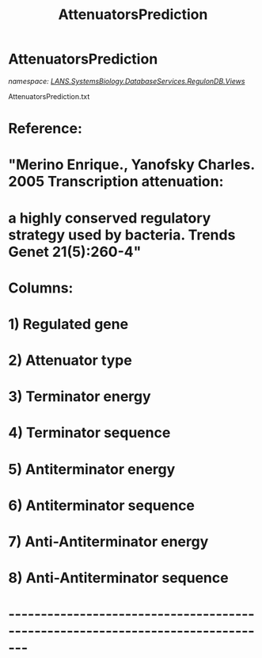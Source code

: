 ﻿---
title: AttenuatorsPrediction
---

# AttenuatorsPrediction
_namespace: [LANS.SystemsBiology.DatabaseServices.RegulonDB.Views](N-LANS.SystemsBiology.DatabaseServices.RegulonDB.Views.html)_

AttenuatorsPrediction.txt
 
 # Reference:
 # "Merino Enrique., Yanofsky Charles. 2005 Transcription attenuation:
 # a highly conserved regulatory strategy used by bacteria. Trends Genet 21(5):260-4"
 # Columns:
 # 1) Regulated gene
 # 2) Attenuator type
 # 3) Terminator energy
 # 4) Terminator sequence
 # 5) Antiterminator energy
 # 6) Antiterminator sequence
 # 7) Anti-Antiterminator energy
 # 8) Anti-Antiterminator sequence
 # -------------------------------------------------------------------------------





